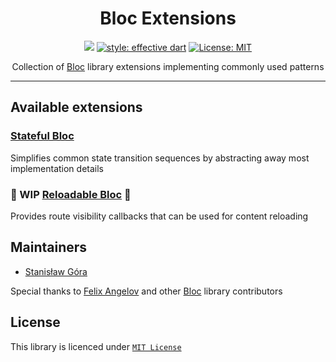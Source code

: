 <div align="center">

# Bloc Extensions

<a href="https://codecov.io/gh/stasgora/bloc-extensions"><img src="https://codecov.io/gh/stasgora/bloc-extensions/branch/master/graph/badge.svg?token=19FNNBVV4A"/></a>
<a href="https://github.com/dart-lang/lints"><img src="https://img.shields.io/badge/style-recommended-40c4ff.svg" alt="style: effective dart"></a>
<a href="https://github.com/stasgora/bloc-extensions/blob/master/LICENSE"><img src="https://img.shields.io/badge/license-MIT-blue.svg" alt="License: MIT"></a>

Collection of [Bloc](https://pub.dev/packages/bloc) library extensions implementing commonly used patterns
</div>

---

## Available extensions

### [Stateful Bloc](https://github.com/stasgora/bloc-extensions/blob/master/stateful_bloc/README.md)

Simplifies common state transition sequences by abstracting away most implementation details

### 🚧 WIP [Reloadable Bloc](https://github.com/stasgora/bloc-extensions/blob/master/reloadable_bloc/README.md) 🚧

Provides route visibility callbacks that can be used for content reloading


<!---
Since one of them triggers operations and the other controls them they can
be used together as well as separately to provide the needed functionality.
-->

## Maintainers
- [Stanisław Góra](https://github.com/stasgora/)

Special thanks to [Felix Angelov](https://github.com/felangel) and other [Bloc](https://pub.dev/packages/bloc) library contributors

## License
This library is licenced under [`MIT License`](https://github.com/stasgora/round-spot/blob/master/LICENSE)